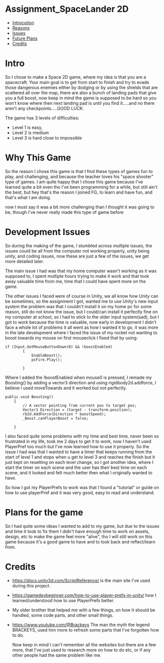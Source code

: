 
 # **Assignment_SpaceLander 2D**

- [Introcution](#Intro)
- [Reasons](#Why-This-Game)
- [Issues](#Development-Issues)
- [Future Plans](#Plans-for-the-game)
- [Credits](#Credits)

# Intro
So I chose to make a Space 2D game, where my idea is that you are a spacecraft. Your main goal is to get from start to finish and try to evade those dangerous enemies either by dodging or by using the shields that are scattered all over the map, there are also a bunch of landing pads that give you a full boost, now keep in mind the game is supposed to be hard so you won't know where then next landing pad is until you find it.....and no there aren't any checkpoints.....GOOD LUCK.

The game has 3 levels of difficulties:
* Level 1 is easy,
* Level 2 is medium
* Level 3 is hard close to impossible


# Why This Game

So the reason I chose this game is that I find these types of games fun to play, and challenging, and because the teacher loves his "space shooter" type of games. I am quite happy that I chose this game because I've learned quite a bit even tho I've been programming for a while, but still ain't the best, but hey that's the reason I joined FG, to learn and have fun, and that's what I am doing. 

now I must say it was a bit more challenging than I thought it was going to be, though I've never really made this type of game before

# Development Issues
So during the making of the game, I stumbled across multiple issues, the issues could be all from the computer not working properly, unity being unity, and coding issues, now these are just a few of the issues, we get more detailed later.

The main issue I had was that my home computer wasn't working as it was supposed to, I spent multiple hours trying to make it work and that took away valuable time from me, time that I could have spent more on the game.

The other issues I faced were of course in Unity, we all know how Unity can be sometimes, so the assignment I got, wanted me to use Unity's new input system the problem was that I couldn't install it on my home pc for some reason, still do not know the issue, but I could/can install it perfectly fine on my computer at school, so I had to stick to the older input system(sad), but I got to work because the time is valuable, now early in development I didn't face a whole lot of problems it all went as how I wanted it to go, it was more in the late development where I faced the issue of my rocket not wanting to boost towards my mouse on first mouseclick I fixed that by using: 

```
if (Input.GetMouseButtonDown(0) && !boostEnabled)
        {
            EnableBoost();
            psFire.Play();
            
        }
```
Where I added the !boostEnabled when mouse0 is pressed, I remade my Boosting() by adding a vector3 direction and using rigidbody2d.addforce, I believe I used moveTowards and it worked but not perfectly.
```
public void Boosting()
    {
        // A vector pointing from current pos to target pos;
        Vector3 Direction = (target - transform.position);
        rb2d.AddForce(Direction * boostSpeed);
        _Boost.canPlayerBoost = false;

    }
```

I also faced quite some problems with my time and best time, never been so frustrated in my life, took me 2 days to get it to work, now I haven't used PlayerPref too much but I've now learned how to use it properly. So the issue I had was that I wanted to have a timer that keeps running from the start of level 1 and stops when u get to level 3 and reaches the finish but it just kept on resetting on each level change, so I got another idea, where I start the timer on each scene and the user has their best time on each scene, and it looked and felt much better then what I originally wanted to have.

So how I got my PlayerPrefs to work was that I found a "tutorial" or guide on how to use playerPref and it was very good, easy to read and understand. 

# Plans for the game

So I had quite some ideas I wanted to add to my game, but due to the issues and time it took to fix them I didn't have enough time to work on assets, design, etc to make the game feel more "alive", tho I will still work on this game because it's a good game to have and to look back and reflect/learn from. 

# Credits

* https://docs.unity3d.com/ScriptReference/ is the main site I've used during this project.
* https://gamedevbeginner.com/how-to-use-player-prefs-in-unity/ how I learned/understood how to use PlayerPrefs better.
* My older brother that helped me with a few things, on how it should be handled, some code parts, and other small things.
* https://www.youtube.com/@Brackeys The man the myth the legend BRACKEYS, used him more to refresh some parts that I've forgotten how to do.

  Now keep in mind I can't remember all the websites but there are a few more, that I've just used to research more on how to do etc, or if any other people had the same problem like me.


